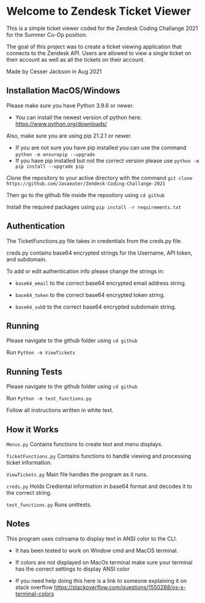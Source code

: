 # Welcome to Zendesk Ticket Viewer
This is a simple ticket viewer coded for the Zendesk Coding Challange 2021 for the Summer Co-Op position.

The goal of this project was to create a ticket viewing application that connects to the Zendesk API. Users are allowed to view a single ticket on their account as well as all the tickets on their account.

Made by Cesser Jackson in Aug 2021

## Installation MacOS/Windows
Please make sure you have Python 3.9.6 or newer.
 - You can install the newest version of python here: https://www.python.org/downloads/

Also, make sure you are using pip 21.2.1 or newer.
 - If you are not sure you have pip installed you can use the command ``` python -m ensurepip --upgrade ```
 - If you have pip installed but not the correct version please use ``` python -m pip install --upgrade pip ```

Clone the repository to your active directory with the command ``` git clone https://github.com/Javaeater/Zendesk-Coding-Challange-2021 ```

Then go to the github file inside the repository using ``` cd github ```

Install the required packages using ``` pip install -r requirements.txt ```

## Authentication

The TicketFunctions.py file takes in credentials from the creds.py file.

creds.py contains base64 encrypted strings for the Username, API token, and subdomain.

To add or edit authentication info please change the strings in:

- ``` base64_email ``` to the correct base64 encrypted email address string.

- ``` base64_token ``` to the correct base64 encrypted token string.

- ``` base64_subD ``` to the correct base64 encrypted subdomain string.


## Running

Please navigate to the github folder using ```cd github ```

Run ```Python -m ViewTickets``` 

## Running Tests
Please navigate to the github folder using ```cd github ```

Run ```Python -m test_functions.py``` 

Follow all instructions written in white text.

## How it Works
``` Menus.py ``` Contains functions to create text and menu displays.

``` TicketFunctions.py ``` Contains functions to handle viewing and processing ticket information.

``` ViewTickets.py ``` Main file handles the program as it runs.

``` creds.py ``` Holds Crediental information in base64 format and decodes it to the correct string.

``` test_functions.py ``` Runs unittests.

## Notes 
This program uses colroama to display text in ANSI color to the CLI. 

- It has been tested to work on Window cmd and MacOS terminal.

- If colors are not displayed on MacOs terminal make sure your terminal has the correct settings to display ANSI color

- If you need help doing this here is a link to someone explaining it on stack overflow https://stackoverflow.com/questions/1550288/os-x-terminal-colors

